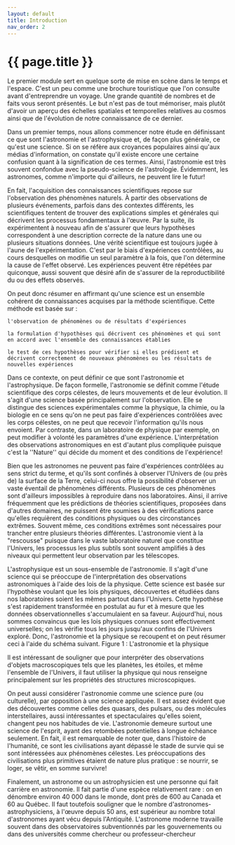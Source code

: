 ```yaml
---
layout: default
title: Introduction
nav_order: 2
---
```

# {{ page.title }}

Le premier module sert en quelque sorte de mise en scène dans le temps et l'espace. C'est un peu comme une brochure touristique que l'on consulte avant d'entreprendre un voyage. Une grande quantité de nombres et de faits vous seront présentés. Le but n'est pas de tout mémoriser, mais plutôt d'avoir un aperçu des échelles spatiales et temporelles relatives au cosmos ainsi que de l'évolution de notre connaissance de ce dernier.



Dans un premier temps, nous allons commencer notre étude en définissant ce que sont l'astronomie et l'astrophysique et, de façon plus générale, ce qu'est une science. Si on se réfère aux croyances populaires ainsi qu'aux médias d'information, on constate qu'il existe encore une certaine confusion quant à la signification de ces termes. Ainsi, l'astronomie est très souvent confondue avec la pseudo-science de l'astrologie. Évidemment, les astronomes, comme n'importe qui d'ailleurs, ne peuvent lire le futur!

En fait, l'acquisition des connaissances scientifiques repose sur l'observation des phénomènes naturels. À partir des observations de plusieurs événements, parfois dans des contextes différents, les scientifiques tentent de trouver des explications simples et générales qui décrivent les processus fondamentaux à l'œuvre. Par la suite, ils expérimentent à nouveau afin de s'assurer que leurs hypothèses correspondent à une description correcte de la nature dans une ou plusieurs situations données. Une vérité scientifique est toujours jugée à l'aune de l'expérimentation. C'est par le biais d'expériences contrôlées, au cours desquelles on modifie un seul paramètre à la fois, que l'on détermine la cause de l'effet observé. Les expériences peuvent être répétées par quiconque, aussi souvent que désiré afin de s'assurer de la reproductibilité du ou des effets observés.

On peut donc résumer en affirmant qu'une science est un ensemble cohérent de connaissances acquises par la méthode scientifique. Cette méthode est basée sur :

    l'observation de phénomènes ou de résultats d'expériences

    la formulation d'hypothèses qui décrivent ces phénomènes et qui sont en accord avec l'ensemble des connaissances établies

    le test de ces hypothèses pour vérifier si elles prédisent et décrivent correctement de nouveaux phénomènes ou les résultats de nouvelles expériences

Dans ce contexte, on peut définir ce que sont l'astronomie et l'astrophysique. De façon formelle, l'astronomie se définit comme l'étude scientifique des corps célestes, de leurs mouvements et de leur évolution. Il s'agit d'une science basée principalement sur l'observation. Elle se distingue des sciences expérimentales comme la physique, la chimie, ou la biologie en ce sens qu'on ne peut pas faire d'expériences contrôlées avec les corps célestes, on ne peut que recevoir l'information qu'ils nous envoient. Par contraste, dans un laboratoire de physique par exemple, on peut modifier à volonté les paramètres d'une expérience. L'interprétation des observations astronomiques en est d'autant plus compliquée puisque c'est la ''Nature'' qui décide du moment et des conditions de l'expérience!

Bien que les astronomes ne peuvent pas faire d'expériences contrôlées au sens strict du terme, et qu'ils sont confinés à observer l'Univers de (ou près de) la surface de la Terre, celui-ci nous offre la possibilité d'observer un vaste éventail de phénomènes différents. Plusieurs de ces phénomènes sont d'ailleurs impossibles à reproduire dans nos laboratoires. Ainsi, il arrive fréquemment que les prédictions de théories scientifiques, proposées dans d'autres domaines, ne puissent être soumises à des vérifications parce qu'elles requièrent des conditions physiques ou des circonstances extrêmes. Souvent même, ces conditions extrêmes sont nécessaires pour trancher entre plusieurs théories différentes. L'astronomie vient à la "rescousse" puisque dans le vaste laboratoire naturel que constitue l'Univers, les processus les plus subtils sont souvent amplifiés à des niveaux qui permettent leur observation par les télescopes.

L'astrophysique est un sous-ensemble de l'astronomie. Il s'agit d'une science qui se préoccupe de l'interprétation des observations astronomiques à l'aide des lois de la physique. Cette science est basée sur l'hypothèse voulant que les lois physiques, découvertes et étudiées dans nos laboratoires soient les mêmes partout dans l'Univers. Cette hypothèse s'est rapidement transformée en postulat au fur et à mesure que les données observationnelles s'accumulaient en sa faveur. Aujourd'hui, nous sommes convaincus que les lois physiques connues sont effectivement universelles; on les vérifie tous les jours jusqu'aux confins de l'Univers exploré. Donc, l'astronomie et la physique se recoupent et on peut résumer ceci à l'aide du schéma suivant.
Figure 1 : L'astronomie et la physique

Il est intéressant de souligner que pour interpréter des observations d'objets macroscopiques tels que les planètes, les étoiles, et même l'ensemble de l'Univers, il faut utiliser la physique qui nous renseigne principalement sur les propriétés des structures microscopiques.

On peut aussi considérer l'astronomie comme une science pure (ou culturelle), par opposition à une science appliquée. Il est assez évident que des découvertes comme celles des quasars, des pulsars, ou des molécules interstellaires, aussi intéressantes et spectaculaires qu'elles soient, changent peu nos habitudes de vie. L'astronomie demeure surtout une science de l'esprit, ayant des retombées potentielles à longue échéance seulement. En fait, il est remarquable de noter que, dans l'histoire de l'humanité, ce sont les civilisations ayant dépassé le stade de survie qui se sont intéressées aux phénomènes célestes. Les préoccupations des civilisations plus primitives étaient de nature plus pratique : se nourrir, se loger, se vêtir, en somme survivre!

Finalement, un astronome ou un astrophysicien est une personne qui fait carrière en astronomie. Il fait partie d'une espèce relativement rare : on en dénombre environ 40 000 dans le monde, dont près de 600 au Canada et 60 au Québec. Il faut toutefois souligner que le nombre d'astronomes-astrophysiciens, à l'œuvre depuis 50 ans, est supérieur au nombre total d'astronomes ayant vécu depuis l'Antiquité. L'astronome moderne travaille souvent dans des observatoires subventionnés par les gouvernements ou dans des universités comme chercheur ou professeur-chercheur
